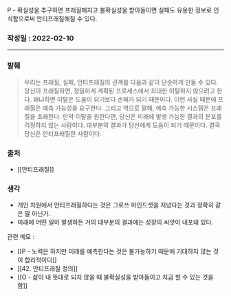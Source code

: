 P - 확실성을 추구하면 프래질해지고 불확실성을 받아들이면 실패도 유용한 정보로 인식함으로써 안티프래질해질 수 있다.

### 작성일 : 2022-02-10 
----
### 발췌
>우리는 프래질, 실패, 안티프래질의 관계를 다음과 같이 단순하게 만들 수 있다. 당신이 프래질하면, 정밀하게 계획된 프로세스에서 최대한 이탈하지 않으려고 한다. 왜냐하면 이탈은 도움이 되기보다 손해가 되기 때문이다. 이런 사실 때문에 프래질은 예측 가능성을 요구한다. 그리고 역으로 말해, 예측 가능한 시스템은 프래질을 초래한다. 만약 이탈을 원한다면, 당신은 미래에 발생 가능한 결과의 분포를 걱정하지 않는 사람이다. 대부분의 결과가 당신에게 도움이 되기 때문이다. 결국 당신은 안티프래질한 사람이다.

### 출처
- [[안티프래질]]

### 생각
- 개인 차원에서 안티프래질하다는 것은 그로쓰 마인드셋을 지녔다는 것과 정확히 같은 말 아닌가.
- 미래에 어떤 일이 발생하든 거의 대부분의 결과에는 성장의 씨앗이 내포돼 있다.

관련 메모 : 
- [[P - 노력은 하지만 미래를 예측한다는 것은 불가능하기 때문에 기대하지 않는 것이 합리적이다]]
- [[42. 안티프래질 정의]]
- [[O - 삶이 내 뜻대로 되지 않을 때 불확실성을 받아들이고 지금 할 수 있는 것을 함]]